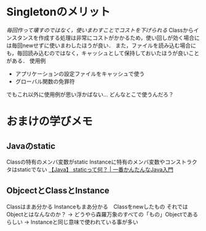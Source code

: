# Singletonのメリット
*毎回作って壊すのではなく，使いまわすことでコストを下げられる*
Classからインスタンスを作成する処理は非常にコストがかかるため，使い回しが効く場合には毎回newせずに使いまわしたほうが良い．
また，ファイルを読み込む場合にも，毎回読み込むのではなく，キャッシュとして保持しておいたほうが良いことがある．
使用例
+ アプリケーションの設定ファイルをキャッシュで使う
+ グローバル関数の免罪符

でもこれ以外に使用例が思い浮かばない…
どんなとこで使うんだろ？



# おまけの学びメモ
## Javaのstatic
Classの特有のメンバ変数がstatic
Instanceに特有のメンバ変数やコンストラクタはstaticでない
[【Java】 staticって何？ | 一番かんたんなJava入門](http://nobuo-create.net/java-beginner-21/)

## ObjcectとClassとInstance
Classはまあ分かる
Instanceもまあ分かる　Classをnewしたもの
それではObjectとはなんなのか？
→ どうやら森羅万象のすべての「もの」Objectであるらしい
→ Instanceと同じ意味で使われている事が多い

